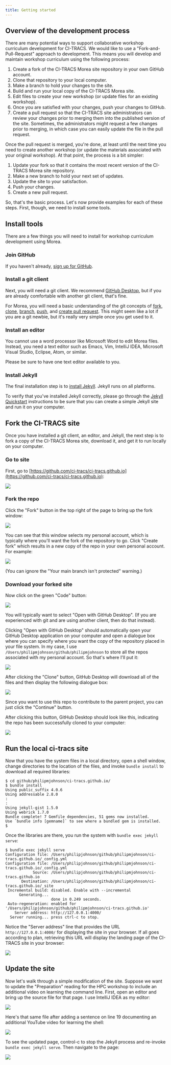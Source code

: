```yaml
---
title: Getting started
---
```


## Overview of the development process

There are many potential ways to support collaborative workshop curriculum development for CI-TRACS. We would like to use a "Fork-and-Pull-Request" approach to development. This means you will develop and maintain workshop curriculum using the following process:

1. Create a fork of the CI-TRACS Morea site repository in your own GitHub account.
2. Clone that repository to your local computer.
3. Make a branch to hold your changes to the site.
4. Build and run your local copy of the CI-TRACS Morea site.
5. Edit files to create your new workshop (or update files for an existing workshop).
6. Once you are satisfied with your changes, push your changes to GitHub.
7. Create a pull request so that the CI-TRACS site administrators can review your changes prior to merging them into the published version of the site. Sometimes, the administrators might request a few changes prior to merging, in which case you can easily update the file in the pull request.

Once the pull request is merged, you're done, at least until the next time you need to create another workshop (or update the materials associated with your original workshop).  At that point, the process is a bit simpler:

1. Update your fork so that it contains the most recent version of the CI-TRACS Morea site repository.
2. Make a new branch to hold your next set of updates. 
3. Update the site to your satisfaction.
4. Push your changes.
5. Create a new pull request.

So, that's the basic process. Let's now provide examples for each of these steps. First, though, we need to install some tools.

## Install tools

There are a few things you will need to install for workshop curriculum development using Morea.

### Join GitHub

If you haven't already, [sign up for GitHub](https://help.github.com/articles/signing-up-for-a-new-github-account).

### Install a git client

Next, you will need a git client.  We recommend [GitHub Desktop](https://desktop.github.com/), but if you are already comfortable with another git client, that's fine.  

For Morea, you will need a basic understanding of the git concepts of [fork](https://docs.github.com/en/get-started/quickstart/fork-a-repo), [clone](https://docs.github.com/en/repositories/creating-and-managing-repositories/cloning-a-repository), [branch](https://docs.github.com/en/pull-requests/collaborating-with-pull-requests/proposing-changes-to-your-work-with-pull-requests/about-branches), [push](https://docs.github.com/en/get-started/using-git/pushing-commits-to-a-remote-repository), and [create pull request](https://docs.github.com/en/pull-requests/collaborating-with-pull-requests/proposing-changes-to-your-work-with-pull-requests/creating-a-pull-request). This might seem like a lot if you are a git newbie, but it's really very simple once you get used to it.

### Install an editor

You cannot use a word processor like Microsoft Word to edit Morea files.  Instead, you need a text editor such as Emacs, Vim, IntelliJ IDEA, Microsoft Visual Studio, Eclipse, Atom, or similar.

Please be sure to have one text editor available to you.

### Install Jekyll

The final installation step is to [install Jekyll](https://jekyllrb.com/docs/installation/). Jekyll runs on all platforms.

To verify that you've installed Jekyll correctly, please go through the [Jekyll Quickstart](https://jekyllrb.com/docs/) instructions to be sure that you can create a simple Jekyll site and run it on your computer.

## Fork the CI-TRACS site

Once you have installed a git client, an editor, and Jekyll, the next step is to fork a copy of the CI-TRACS Morea site, download it, and get it to run locally on your computer.  

### Go to site

First, go to [https://github.com/ci-tracs/ci-tracs.github.io](https://github.com/ci-tracs/ci-tracs.github.io):

![](/img/ci-tracs/ci-tracs.github.io.png)

### Fork the repo

Click the "Fork" button in the top right of the page to bring up the fork window:

![](/img/ci-tracs/ci-tracs.github.io-fork.png)

You can see that this window selects my personal account, which is typically where you'll want the fork of the repository to go. Click "Create fork" which results in a new copy of the repo in your own personal account. For example:

![](/img/ci-tracs/ci-tracs.github.io-forked.png)

(You can ignore the "Your main branch isn't protected" warning.)

### Download your forked site

Now click on the green "Code" button:

![](/img/ci-tracs/ci-tracs.github.io-clone.png)

You will typically want to select "Open with GitHub Desktop". (If you are experienced with git and are using another client, then do that instead).

Clicking "Open with GitHub Desktop" should automatically open your GitHub Desktop application on your computer and open a dialogue box where you can specify where you want the copy of the repository placed in your file system.  In my case, I use `/Users/philipmjohnson/github/philipmjohnson` to store all the repos associated with my personal account. So that's where I'll put it:

![](/img/ci-tracs/ci-tracs.github.io-clone-2.png)

After clicking the "Clone" button, GitHub Desktop will download all of the files and then display the following dialogue box:

![](/img/ci-tracs/ci-tracs.github.io-parent.png)

Since you want to use this repo to contribute to the parent project, you can just click the "Continue" button. 

After clicking this button, GitHub Desktop should look like this, indicating the repo has been successfully cloned to your computer:

![](/img/ci-tracs/ci-tracs.github.io-local.png)

## Run the local ci-tracs site

Now that you have the system files in a local directory, open a shell window, change directories to the location of the files, and invoke `bundle install` to download all required libraries:

```shell
$ cd github/philipmjohnson/ci-tracs.github.io/
$ bundle install
Using public_suffix 4.0.6
Using addressable 2.8.0
:
:
Using jekyll-gist 1.5.0
Using webrick 1.7.0
Bundle complete! 7 Gemfile dependencies, 51 gems now installed.
Use `bundle info [gemname]` to see where a bundled gem is installed.
$  
```

Once the libraries are there, you run the system with `bundle exec jekyll serve`:

```shell
$ bundle exec jekyll serve
Configuration file: /Users/philipjohnson/github/philipmjohnson/ci-tracs.github.io/_config.yml
Configuration file: /Users/philipjohnson/github/philipmjohnson/ci-tracs.github.io/_config.yml
            Source: /Users/philipjohnson/github/philipmjohnson/ci-tracs.github.io
       Destination: /Users/philipjohnson/github/philipmjohnson/ci-tracs.github.io/_site
 Incremental build: disabled. Enable with --incremental
      Generating... 
                    done in 0.249 seconds.
 Auto-regeneration: enabled for '/Users/philipjohnson/github/philipmjohnson/ci-tracs.github.io'
    Server address: http://127.0.0.1:4000/
  Server running... press ctrl-c to stop.
```

Notice the "Server address" line that provides the URL `http://127.0.0.1:4000/` for displaying the site in your browser. If all goes according to plan, retrieving this URL will display the landing page of the CI-TRACS site in your browser:

![](/img/ci-tracs/ci-tracs-landing-page-local.png)

## Update the site

Now let's walk through a simple modification of the site. Suppose we want to update the "Preparation" reading for the HPC workshop to include an additional video on learning the command line. First, open an editor and bring up the source file for that page. I use IntelliJ IDEA as my editor:

![](/img/ci-tracs/reading-hpc-preparation.png)

Here's that same file after adding a sentence on line 19 documenting an additional YouTube video for learning the shell:

![](/img/ci-tracs/reading-hpc-preparation-2.png)

To see the updated page, control-c to stop the Jekyll process and re-invoke `bundle exec jekyll serve`. Then navigate to the page:

![](/img/ci-tracs/reading-hpc-preparation-3.png)
